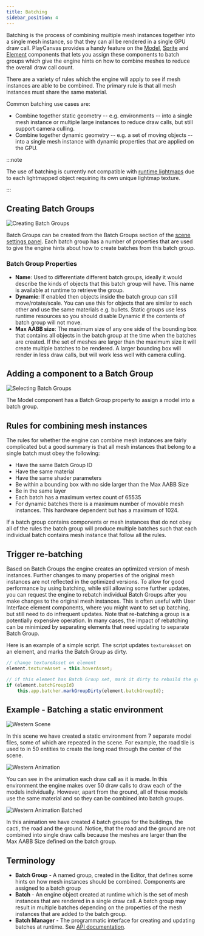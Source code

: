 ```yaml
---
title: Batching
sidebar_position: 4
---
```


Batching is the process of combining multiple mesh instances together into a single mesh instance, so that they can all be rendered in a single GPU draw call. PlayCanvas provides a handy feature on the [Model][7], [Sprite][9] and [Element][10] components that lets you assign these components to batch groups which give the engine hints on how to combine meshes to reduce the overall draw call count.

There are a variety of rules which the engine will apply to see if mesh instances are able to be combined. The primary rule is that all mesh instances must share the same material.

Common batching use cases are:

- Combine together static geometry -- e.g. environments -- into a single mesh instance or multiple large instances to reduce draw calls, but still support camera culling.
- Combine together dynamic geometry -- e.g. a set of moving objects -- into a single mesh instance with dynamic properties that are applied on the GPU.

:::note

The use of batching is currently not compatible with [runtime lightmaps](/user-manual/graphics/lighting/runtime-lightmaps/) due to each lightmapped object requiring its own unique lightmap texture.

:::

## Creating Batch Groups

![Creating Batch Groups](/img/user-manual/optimization/batching/batch-groups.jpg)

Batch Groups can be created from the Batch Groups section of the [scene settings panel][6]. Each batch group has a number of properties that are used to give the engine hints about how to create batches from this batch group.

### Batch Group Properties

- **Name**: Used to differentiate different batch groups, ideally it would describe the kinds of objects that this batch group will have. This name is available at runtime to retrieve the group.
- **Dynamic**: If enabled then objects inside the batch group can still move/rotate/scale. You can use this for objects that are similar to each other and use the same materials e.g. bullets. Static groups use less runtime resources so you should disable Dynamic if the contents of batch group will not move.
- **Max AABB size**: The maximum size of any one side of the bounding box that contains all objects in the batch group at the time when the batches are created. If the set of meshes are larger than the maximum size it will create multiple batches to be rendered. A larger bounding box will render in less draw calls, but will work less well with camera culling.

## Adding a component to a Batch Group

![Selecting Batch Groups](/img/user-manual/optimization/batching/model-component.jpg)

The Model component has a Batch Group property to assign a model into a batch group.

## Rules for combining mesh instances

The rules for whether the engine can combine mesh instances are fairly complicated but a good summary is that all mesh instances that belong to a single batch must obey the following:

- Have the same Batch Group ID
- Have the same material
- Have the same shader parameters
- Be within a bounding box with no side larger than the Max AABB Size
- Be in the same layer
- Each batch has a maximum vertex count of 65535
- For dynamic batches there is a maximum number of movable mesh instances. This hardware dependent but has a maximum of 1024.

If a batch group contains components or mesh instances that do not obey all of the rules the batch group will produce multiple batches such that each individual batch contains mesh instance that follow all the rules.

## Trigger re-batching

Based on Batch Groups the engine creates an optimized version of mesh instances. Further changes to many properties of the original mesh instances are not reflected in the optimized versions. To allow for good performance by using batching, while still allowing some further updates, you can request the engine to rebatch individual Batch Groups after you make changes to the original mesh instances. This is often useful with User Interface element components, where you might want to set up batching, but still need to do infrequent updates. Note that re-batching a group is a potentially expensive operation. In many cases, the impact of rebatching can be minimized by separating elements that need updating to separate Batch Group.

Here is an example of a simple script. The script updates `textureAsset` on an element, and marks the Batch Group as dirty.

```javascript
// change textureAsset on element
element.textureAsset = this.hoverAsset;

// if this element has Batch Group set, mark it dirty to rebuild the group in the next frame
if (element.batchGroupId)
    this.app.batcher.markGroupDirty(element.batchGroupId);
```

## Example - Batching a static environment

![Western Scene](/img/user-manual/optimization/batching/western-scene.jpg)

In this scene we have created a static environment from 7 separate model files, some of which are repeated in the scene. For example, the road tile is used to in 50 entities to create the long road through the center of the scene.

![Western Animation](/img/user-manual/optimization/batching/western-animation-all.gif)

You can see in the animation each draw call as it is made. In this environment the engine makes over 50 draw calls to draw each of the models individually. However, apart from the ground, all of these models use the same material and so they can be combined into batch groups.

![Western Animation Batched](/img/user-manual/optimization/batching/western-animation.gif)

In this animation we have created 4 batch groups for the buildings, the cacti, the road and the ground. Notice, that the road and the ground are not combined into single draw calls because the meshes are larger than the Max AABB Size defined on the batch group.

## Terminology

- **Batch Group** - A named group, created in the Editor, that defines some hints on how mesh instances should be combined. Components are assigned to a batch group
- **Batch** - An engine object created at runtime which is the set of mesh instances that are rendered in a single draw call. A batch group may result in multiple batches depending on the properties of the mesh instances that are added to the batch group.
- **Batch Manager** - The programmatic interface for creating and updating batches at runtime. See [API documentation][8].

[6]: /user-manual/scenes/settings#batch-groups
[7]: /user-manual/scenes/components/model
[8]: https://api.playcanvas.com/engine/classes/BatchManager.html
[9]: /user-manual/scenes/components/sprite
[10]: /user-manual/scenes/components/element
